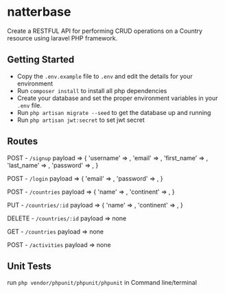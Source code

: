 # natterbase
Create a RESTFUL API for performing CRUD operations on a Country resource using laravel PHP framework. 

## Getting Started
- Copy the `.env.example` file to `.env` and edit the details for your environment
- Run `composer install` to install all php dependencies
- Create your database and set the proper environment variables in your `.env` file.
- Run `php artisan migrate --seed`  to get the database up and running
- Run `php artisan jwt:secret` to set jwt secret

## Routes

POST - `/signup`
payload => {
  'username' => ,
			'email' => ,
			'first_name' => ,
			'last_name' => ,
			'password' => ,
}

POST - `/login`
payload => {
  'email' => ,
	'password' => ,
}

POST - `/countries`
payload => {
  'name' => ,
		'continent' => ,
}

PUT - `/countries/:id`
payload => {
  'name' => ,
		'continent' => ,
}

DELETE - `/countries/:id`
payload => none

GET - `/countries`
payload => none

POST - `/activities`
payload => none

## Unit Tests
run `php vendor/phpunit/phpunit/phpunit` in Command line/terminal
